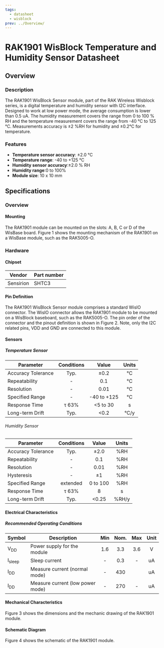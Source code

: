 ```yaml
---
tags:
  - datasheet
  - wisblock
prev: ../Overview/
---
```


# RAK1901 WisBlock Temperature and Humidity Sensor Datasheet

## Overview

### Description

The RAK1901 WisBlock Sensor module, part of the RAK Wireless Wisblock series, is a digital temperature and humidity sensor with I2C interface. Designed to work at low power mode, the average consumption is lower than 0.5 uA. The humidity measurement covers the range from 0 to 100 % RH and the temperature measurement covers the range from -40 °C to 125 °C. Measurements accuracy is ±2 %RH for humidity and ±0.2°C for temperature.

### Features

- **Temperature sensor accuracy**: ±2.0 °C
- **Temperature range**: -40 to +125 °C
- **Humidity sensor accuracy**:±2.0 % RH
- **Humidity range**:0 to 100%
- **Module size**: 10 x 10 mm

## Specifications

### Overview

<!-- Insert Picture of Sensor with it's dimensions -->

#### Mounting
The RAK1901 module can be mounted on the slots: A, B, C or D of the WisBase board. Figure 1 shows the mounting mechanism of the RAK1901 on a WisBase module, such as the RAK5005-O.

<rk-img
  src="/assets/images/wisblock/rak1901/datasheet/RAK19xx_mounting.png"
  width="50%"
  caption="RAK1901 WisBlock Sensor Mounting"
/>

### Hardware

#### Chipset

| Vendor    | Part number |
| --------- | ----------- |
| Sensirion | SHTC3       |

#### Pin Definition

The RAK1901 WisBlock Sensor module comprises a standard WisIO connector. The WisIO connector allows the RAK1901 module to be mounted on a WisBlock baseboard, such as the RAK5005-O. The pin order of the connector and the pinout definition is shown in Figure 2. Note, only the I2C related pins, VDD and GND are connected to this module.

<rk-img
  src="/assets/images/wisblock/rak1901/datasheet/RAK1901_pin.png"
  width="60%"
  caption="RAK1901 WisBlock Sensor Pinout Diagram"
/>

#### Sensors

##### Temperature Sensor

| Parameter          | Conditions |    Value    | Units |
| ------------------ | :--------: | :---------: | :---: |
| Accuracy Tolerance |    Typ.    |    ±0.2     |  °C   |
| Repeatability      |     -      |     0.1     |  °C   |
| Resolution         |     -      |    0.01     |  °C   |
| Specified Range    |     -      | -40 to +125 |  °C   |
| Response Time      |   τ 63%    |  <5 to 30   |   s   |
| Long-term Drift    |    Typ.    |    <0.2     | °C/y  |

###### Humidity Sensor

| Parameter          | Conditions |  Value   | Units |
| ------------------ | :--------: | :------: | :---: |
| Accuracy Tolerance |    Typ.    |   ±2.0   |  %RH  |
| Repeatability      |     -      |   0.1    |  %RH  |
| Resolution         |     -      |   0.01   |  %RH  |
| Hysteresis         |     -      |    ±1    |  %RH  |
| Specified Range    |  extended  | 0 to 100 |  %RH  |
| Response Time      |   τ 63%    |    8     |   s   |
| Long-term Drift    |    Typ.    |  <0.25   | %RH/y |

#### Electrical Characteristics

##### Recommended Operating Conditions

| Symbol            | Description                      | Min | Nom. | Max | Unit |
| ----------------- | -------------------------------- | :-: | :--: | :-: | :--: |
| V<sub>DD</sub>    | Power supply for the module      | 1.6 | 3.3  | 3.6 |  V   |
| I<sub>sleep</sub> | Sleep current                    |  -  | 0.3  |  -  |  uA  |
| I<sub>DD</sub>    | Measure current (normal mode)    |  -  | 430  |     |  uA  |
| I<sub>DD</sub>    | Measure current (low power mode) |  -  | 270  |  -  |  uA  |

#### Mechanical Characteristics

Figure 3 shows the dimensions and the mechanic drawing of the RAK1901 module.

<rk-img
  src="/assets/images/wisblock/rak1901/datasheet/RAK19xx_mechanic_drawing.png"
  width="60%"
  caption="RAK1901 WisBlock Sensor Mechanic Drawing"
/>

#### Schematic Diagram

Figure 4 shows the schematic of the RAK1901 module.

<rk-img
  src="/assets/images/wisblock/rak1901/datasheet/RAK1901_schematics.png"
  width="90%"
  caption="RAK1901 WisBlock Sensor schematics"
/>
